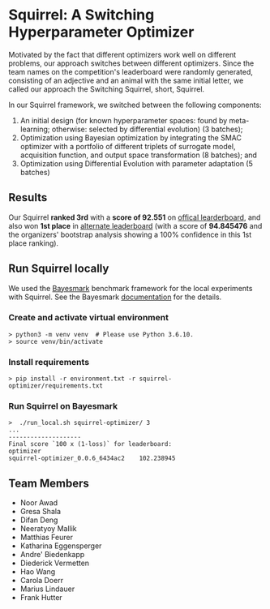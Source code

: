 # Squirrel: A Switching Hyperparameter Optimizer

Motivated by the fact that different optimizers work well on different problems, our approach switches between different optimizers. Since the team names on the competition's leaderboard were randomly generated, consisting of an adjective and an animal with the same initial letter, we called our approach the Switching Squirrel, short, Squirrel.

In our Squirrel framework, we switched between the following components: 
1. An initial design (for known hyperparameter spaces: found by meta-learning; otherwise: selected by differential evolution) (3 batches);
2. Optimization using Bayesian optimization by integrating the SMAC optimizer with a portfolio of different triplets of surrogate model, acquisition function, and output space transformation (8 batches); and
3. Optimization using Differential Evolution with parameter adaptation (5 batches)  

## Results 
Our Squirrel **ranked 3rd** with a **score of 92.551** on [offical learderboard](https://bbochallenge.com/leaderboard), and also won **1st place** in [alternate leaderboard](https://bbochallenge.com/altleaderboard) (with a score of **94.845476** and the organizers' bootstrap analysis showing a 100% confidence in this 1st place ranking). 


## Run Squirrel locally
We used the [Bayesmark](https://github.com/uber/bayesmark) benchmark framework for the local experiments with Squirrel. See the Bayesmark [documentation](https://bayesmark.readthedocs.io/en/latest/) for the details.
### Create and activate virtual environment
```console
> python3 -m venv venv  # Please use Python 3.6.10.
> source venv/bin/activate
```
### Install requirements
```console
> pip install -r environment.txt -r squirrel-optimizer/requirements.txt
```
### Run Squirrel on Bayesmark
```console
>  ./run_local.sh squirrel-optimizer/ 3
...
--------------------
Final score `100 x (1-loss)` for leaderboard:
optimizer
squirrel-optimizer_0.0.6_6434ac2    102.238945
```


## Team Members
* Noor Awad
* Gresa Shala 
* Difan Deng
* Neeratyoy Mallik
* Matthias Feurer
* Katharina Eggensperger
* Andre' Biedenkapp
* Diederick Vermetten
* Hao Wang
* Carola Doerr
* Marius Lindauer
* Frank Hutter
